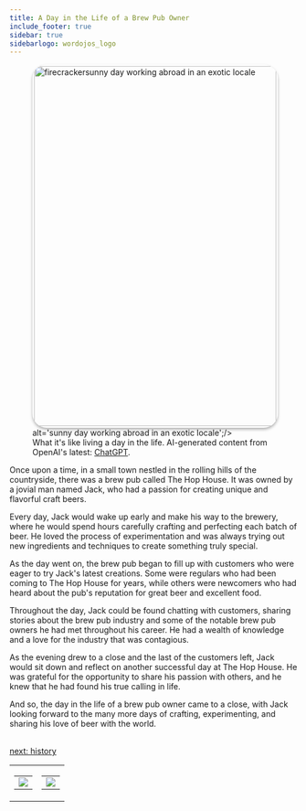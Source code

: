```yaml
---
title: A Day in the Life of a Brew Pub Owner 
include_footer: true
sidebar: true
sidebarlogo: wordojos_logo
---
```

<figure>
    <img src='/uploads/a-day-in-the-life.jpg' style="width: 100%;height: 630px;padding: 3px; box-shadow: 0 3px 5px rgba(0,0,0,.3);border-radius: 25px;overflow: hidden;border: none;" align="middle"; alt='firecrackersunny day working abroad in an exotic locale';/> alt='sunny day working abroad in an exotic locale';/>
    <figcaption>What it's like living a day in the life.  AI-generated content from OpenAI's latest: <a href="https://openai.com/blog/chatgpt/" >ChatGPT</a>.</figcaption>
</figure>
<p>
Once upon a time, in a small town nestled in the rolling hills of the countryside, there was a brew pub called The Hop House. It was owned by a jovial man named Jack, who had a passion for creating unique and flavorful craft beers.

Every day, Jack would wake up early and make his way to the brewery, where he would spend hours carefully crafting and perfecting each batch of beer. He loved the process of experimentation and was always trying out new ingredients and techniques to create something truly special.

As the day went on, the brew pub began to fill up with customers who were eager to try Jack's latest creations. Some were regulars who had been coming to The Hop House for years, while others were newcomers who had heard about the pub's reputation for great beer and excellent food.

Throughout the day, Jack could be found chatting with customers, sharing stories about the brew pub industry and some of the notable brew pub owners he had met throughout his career. He had a wealth of knowledge and a love for the industry that was contagious.

As the evening drew to a close and the last of the customers left, Jack would sit down and reflect on another successful day at The Hop House. He was grateful for the opportunity to share his passion with others, and he knew that he had found his true calling in life.

And so, the day in the life of a brew pub owner came to a close, with Jack looking forward to the many more days of crafting, experimenting, and sharing his love of beer with the world.

<br>
<a href="https://workdojos.com/brewpub/history">next: history</a>
<br>
</p>
<table border="0" cellpadding="0" cellspacing="0" width="600" id="templateColumns">
    <tr>
        <td align="center" valign="top" width="50%" class="templateColumnContainer">
            <table border="0" cellpadding="10" cellspacing="0" height="100%" width="100px">
                <tr>
                    <td class="leftColumnContent">
                      <a href="https://brewpub.workdojos.com">
                        <img src="/uploads/dash.png" class="columnImage" />
                    </td>
                </tr>
            </table>
        </td>
        <td align="center" valign="top" width="50%" class="templateColumnContainer">
            <table border="0" cellpadding="10" cellspacing="0" height="100%" width="100px">
                <tr>
                    <td class="rightColumnContent">
                      <a href="https://biologist.workdojos.com">
                        <img src="/uploads/randomdojo.png" class="columnImage" />
                    </td>
            </table>
        </td>
    </tr>
</table>